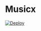 # Musicx
[![Deploy](https://www.herokucdn.com/deploy/button.svg)](https://www.heroku.com/deploy/?template=)
